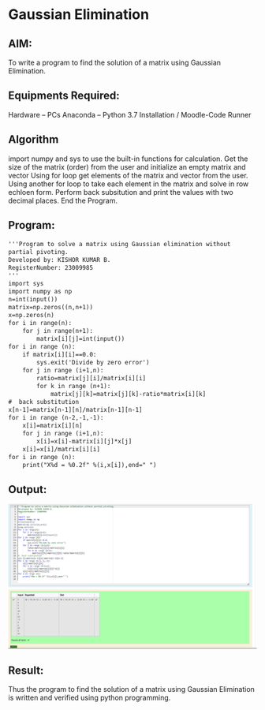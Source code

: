 # Gaussian Elimination
## AIM:
To write a program to find the solution of a matrix using Gaussian Elimination.

## Equipments Required:
Hardware – PCs
Anaconda – Python 3.7 Installation / Moodle-Code Runner
## Algorithm
import numpy and sys to use the built-in functions for calculation.
Get the size of the matrix (order) from the user and initialize an empty matrix and vector
Using for loop get elements of the matrix and vector from the user.
Using another for loop to take each element in the matrix and solve in row echloen form.
Perform back subsitution and print the values with two decimal places.
End the Program. 

## Program:
```
'''Program to solve a matrix using Gaussian elimination without partial pivoting.
Developed by: KISHOR KUMAR B.
RegisterNumber: 23009985
'''
import sys
import numpy as np
n=int(input())
matrix=np.zeros((n,n+1))
x=np.zeros(n)
for i in range(n):
    for j in range(n+1):
        matrix[i][j]=int(input())
for i in range (n):
    if matrix[i][i]==0.0:
        sys.exit('Divide by zero error')
    for j in range (i+1,n):
        ratio=matrix[j][i]/matrix[i][i]
        for k in range (n+1):
            matrix[j][k]=matrix[j][k]-ratio*matrix[i][k]
#  back substitution
x[n-1]=matrix[n-1][n]/matrix[n-1][n-1]
for i in range (n-2,-1,-1):
    x[i]=matrix[i][n]
    for j in range (i+1,n):
        x[i]=x[i]-matrix[i][j]*x[j]
    x[i]=x[i]/matrix[i][i]
for i in range (n):
    print("X%d = %0.2f" %(i,x[i]),end=" ")

```

## Output:
![gaussian elimination](./Screenshot%202023-12-20%20232649.png)


## Result:
Thus the program to find the solution of a matrix using Gaussian Elimination is written and verified using python programming.

